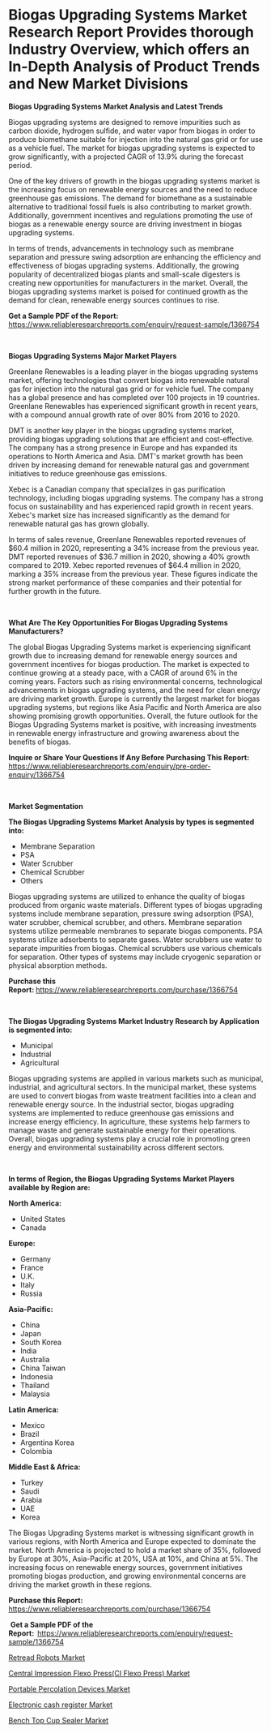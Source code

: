 <p><h1>Biogas Upgrading Systems Market Research Report Provides thorough Industry Overview, which offers an In-Depth Analysis of Product Trends and New Market Divisions</h1></p><p><strong>Biogas Upgrading Systems Market Analysis and Latest Trends</strong></p>
<p><p>Biogas upgrading systems are designed to remove impurities such as carbon dioxide, hydrogen sulfide, and water vapor from biogas in order to produce biomethane suitable for injection into the natural gas grid or for use as a vehicle fuel. The market for biogas upgrading systems is expected to grow significantly, with a projected CAGR of 13.9% during the forecast period.</p><p>One of the key drivers of growth in the biogas upgrading systems market is the increasing focus on renewable energy sources and the need to reduce greenhouse gas emissions. The demand for biomethane as a sustainable alternative to traditional fossil fuels is also contributing to market growth. Additionally, government incentives and regulations promoting the use of biogas as a renewable energy source are driving investment in biogas upgrading systems.</p><p>In terms of trends, advancements in technology such as membrane separation and pressure swing adsorption are enhancing the efficiency and effectiveness of biogas upgrading systems. Additionally, the growing popularity of decentralized biogas plants and small-scale digesters is creating new opportunities for manufacturers in the market. Overall, the biogas upgrading systems market is poised for continued growth as the demand for clean, renewable energy sources continues to rise.</p></p>
<p><strong>Get a Sample PDF of the Report:&nbsp;</strong> <a href="https://www.reliableresearchreports.com/enquiry/request-sample/1366754">https://www.reliableresearchreports.com/enquiry/request-sample/1366754</a></p>
<p>&nbsp;</p>
<p><strong>Biogas Upgrading Systems Major Market Players</strong></p>
<p><p>Greenlane Renewables is a leading player in the biogas upgrading systems market, offering technologies that convert biogas into renewable natural gas for injection into the natural gas grid or for vehicle fuel. The company has a global presence and has completed over 100 projects in 19 countries. Greenlane Renewables has experienced significant growth in recent years, with a compound annual growth rate of over 80% from 2016 to 2020.</p><p>DMT is another key player in the biogas upgrading systems market, providing biogas upgrading solutions that are efficient and cost-effective. The company has a strong presence in Europe and has expanded its operations to North America and Asia. DMT's market growth has been driven by increasing demand for renewable natural gas and government initiatives to reduce greenhouse gas emissions.</p><p>Xebec is a Canadian company that specializes in gas purification technology, including biogas upgrading systems. The company has a strong focus on sustainability and has experienced rapid growth in recent years. Xebec's market size has increased significantly as the demand for renewable natural gas has grown globally.</p><p>In terms of sales revenue, Greenlane Renewables reported revenues of $60.4 million in 2020, representing a 34% increase from the previous year. DMT reported revenues of $36.7 million in 2020, showing a 40% growth compared to 2019. Xebec reported revenues of $64.4 million in 2020, marking a 35% increase from the previous year. These figures indicate the strong market performance of these companies and their potential for further growth in the future.</p></p>
<p>&nbsp;</p>
<p><strong>What Are The Key Opportunities For Biogas Upgrading Systems Manufacturers?</strong></p>
<p><p>The global Biogas Upgrading Systems market is experiencing significant growth due to increasing demand for renewable energy sources and government incentives for biogas production. The market is expected to continue growing at a steady pace, with a CAGR of around 6% in the coming years. Factors such as rising environmental concerns, technological advancements in biogas upgrading systems, and the need for clean energy are driving market growth. Europe is currently the largest market for biogas upgrading systems, but regions like Asia Pacific and North America are also showing promising growth opportunities. Overall, the future outlook for the Biogas Upgrading Systems market is positive, with increasing investments in renewable energy infrastructure and growing awareness about the benefits of biogas.</p></p>
<p><strong>Inquire or Share Your Questions If Any Before Purchasing This Report:</strong> <a href="https://www.reliableresearchreports.com/enquiry/pre-order-enquiry/1366754">https://www.reliableresearchreports.com/enquiry/pre-order-enquiry/1366754</a></p>
<p>&nbsp;</p>
<p><strong>Market Segmentation</strong></p>
<p><strong>The Biogas Upgrading Systems Market Analysis by types is segmented into:</strong></p>
<p><ul><li>Membrane Separation</li><li>PSA</li><li>Water Scrubber</li><li>Chemical Scrubber</li><li>Others</li></ul></p>
<p><p>Biogas upgrading systems are utilized to enhance the quality of biogas produced from organic waste materials. Different types of biogas upgrading systems include membrane separation, pressure swing adsorption (PSA), water scrubber, chemical scrubber, and others. Membrane separation systems utilize permeable membranes to separate biogas components. PSA systems utilize adsorbents to separate gases. Water scrubbers use water to separate impurities from biogas. Chemical scrubbers use various chemicals for separation. Other types of systems may include cryogenic separation or physical absorption methods.</p></p>
<p><strong>Purchase this Report:&nbsp;</strong><a href="https://www.reliableresearchreports.com/purchase/1366754">https://www.reliableresearchreports.com/purchase/1366754</a></p>
<p>&nbsp;</p>
<p><strong>The Biogas Upgrading Systems Market Industry Research by Application is segmented into:</strong></p>
<p><ul><li>Municipal</li><li>Industrial</li><li>Agricultural</li></ul></p>
<p><p>Biogas upgrading systems are applied in various markets such as municipal, industrial, and agricultural sectors. In the municipal market, these systems are used to convert biogas from waste treatment facilities into a clean and renewable energy source. In the industrial sector, biogas upgrading systems are implemented to reduce greenhouse gas emissions and increase energy efficiency. In agriculture, these systems help farmers to manage waste and generate sustainable energy for their operations. Overall, biogas upgrading systems play a crucial role in promoting green energy and environmental sustainability across different sectors.</p></p>
<p>&nbsp;</p>
<p><strong>In terms of Region, the Biogas Upgrading Systems Market Players available by Region are:</strong></p>
<p>
    <p> <strong> North America: </strong>
        <ul>
            <li>United States</li>
            <li>Canada</li>
        </ul>
        </p> 
    <p> <strong> Europe: </strong>
        <ul>
            <li>Germany</li>
            <li>France</li>
            <li>U.K.</li>
            <li>Italy</li>
            <li>Russia</li>
        </ul>
        </p> 
    <p> <strong> Asia-Pacific: </strong>
        <ul>
            <li>China</li>
            <li>Japan</li>
            <li>South Korea</li>
            <li>India</li>
            <li>Australia</li>
            <li>China Taiwan</li>
            <li>Indonesia</li>
            <li>Thailand</li>
            <li>Malaysia</li>
        </ul>
        </p> 
    <p> <strong> Latin America: </strong>
        <ul>
            <li>Mexico</li>
            <li>Brazil</li>
            <li>Argentina Korea</li>
            <li>Colombia</li>
        </ul>
        </p> 
    <p> <strong> Middle East & Africa: </strong>
        <ul>
            <li>Turkey</li>
            <li>Saudi</li>
            <li>Arabia</li>
            <li>UAE</li>
            <li>Korea</li>
        </ul>
    </p>
    </p>
<p><p>The Biogas Upgrading Systems market is witnessing significant growth in various regions, with North America and Europe expected to dominate the market. North America is projected to hold a market share of 35%, followed by Europe at 30%, Asia-Pacific at 20%, USA at 10%, and China at 5%. The increasing focus on renewable energy sources, government initiatives promoting biogas production, and growing environmental concerns are driving the market growth in these regions.</p></p>
<p><strong>Purchase this Report: </strong><a href="https://www.reliableresearchreports.com/purchase/1366754">https://www.reliableresearchreports.com/purchase/1366754</a></p>
<p>&nbsp;<strong>Get a Sample PDF of the Report:&nbsp;&nbsp;</strong><a href="https://www.reliableresearchreports.com/enquiry/request-sample/1366754">https://www.reliableresearchreports.com/enquiry/request-sample/1366754</a></p>
<p><strong></strong></p>
<p><p><a href="https://medium.com/@anthonyrichards766/retread-robots-market-analysis-its-cagr-market-segmentation-and-global-industry-overview-de12ede76f9f">Retread Robots Market</a></p><p><a href="https://medium.com/@oralhayes565/central-impression-flexo-press-ci-flexo-press-market-outlook-industry-overview-and-forecast-2024-3c0329579dec">Central Impression Flexo Press(CI Flexo Press) Market</a></p><p><a href="https://medium.com/@anthonyrichards766/portable-percolation-devices-market-size-market-outlook-and-market-forecast-2024-to-2031-6e563c651089">Portable Percolation Devices Market</a></p><p><a href="https://medium.com/p/68bc7870a42c/edit">Electronic cash register Market</a></p><p><a href="https://medium.com/@oralhayes565/bench-top-cup-sealer-market-exploring-market-share-market-trends-and-future-growth-7ea18d12297f">Bench Top Cup Sealer Market</a></p></p>